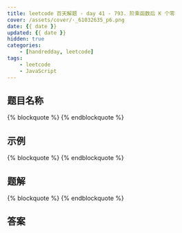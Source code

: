 ```yaml
---
title: leetcode 百天解题 - day 41 - 793. 阶乘函数后 K 个零
cover: /assets/cover/·_61032635_p6.png
date: {{ date }}
updated: {{ date }}
hidden: true
categories:
    - [handredday, leetcode]
tags:
    - leetcode
    - JavaScript
---
```


## 题目名称

{% blockquote %}
{% endblockquote %}

## 示例

{% blockquote %}
{% endblockquote %}


## 题解

{% blockquote %}
{% endblockquote %}

## 答案

~~~js
~~~